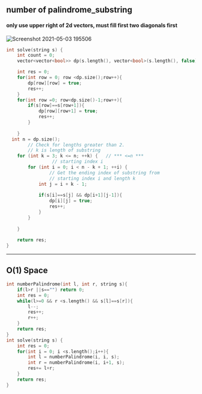 ## number of palindrome_substring

#### only use upper right of 2d vectors, must fill first two diagonals first
![Screenshot 2021-05-03 195506](https://user-images.githubusercontent.com/37808313/116947841-ca361a00-ac4b-11eb-8c43-eaac156a73ac.png)
```c++
int solve(string s) {
    int count = 0;
    vector<vector<bool>> dp(s.length(), vector<bool>(s.length(), false));

    int res = 0;
    for(int row = 0; row <dp.size();row++){
        dp[row][row] = true;
        res++;
    }
    for(int row =0; row<dp.size()-1;row++){
        if(s[row]==s[row+1]){
            dp[row][row+1] = true;
            res++;
        }
        
    }
  int n = dp.size(); 
        // Check for lengths greater than 2.
        // k is length of substring
    for (int k = 3; k <= n; ++k) {   // *** <=n ***
                 // starting index i
        for (int i = 0; i < n - k + 1; ++i) {  
                // Get the ending index of substring from
                // starting index i and length k
            int j = i + k - 1;
 
            if(s[i]==s[j] && dp[i+1][j-1]){
                dp[i][j] = true;
                res++;
            }
        }
        
    }
  
    return res;
}
```


---

## O(1) Space

```c++
int numberPalindrome(int l, int r, string s){
    if(l>r ||s=="") return 0;
    int res = 0;
    while(l>=0 && r <s.length() && s[l]==s[r]){
        l--;
        res++;
        r++;
    }
    return res;
}
int solve(string s) {
    int res = 0;
    for(int i = 0; i <s.length();i++){
        int l = numberPalindrome(i, i, s);
        int r = numberPalindrome(i, i+1, s);
        res+= l+r;
    }
    return res;
}
```
